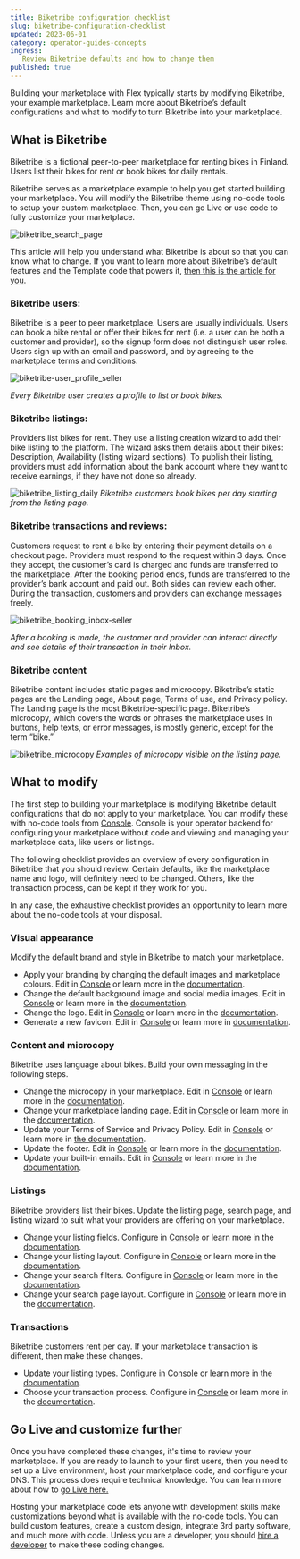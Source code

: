 ```yaml
---
title: Biketribe configuration checklist
slug: biketribe-configuration-checklist
updated: 2023-06-01
category: operator-guides-concepts
ingress:
   Review Biketribe defaults and how to change them
published: true
---
```



Building your marketplace with Flex typically starts by modifying Biketribe, your example marketplace. Learn more about Biketribe’s default configurations and what to modify to turn Biketribe into your marketplace. 

## What is Biketribe 

Biketribe is a fictional peer-to-peer marketplace for renting bikes in Finland. Users list their bikes for rent or book bikes for daily rentals. 

Biketribe serves as a marketplace example to help you get started building your marketplace. You will modify the Biketribe theme using no-code tools to setup your custom marketplace. Then, you can go Live or use code to fully customize your marketplace. 

![biketribe_search_page](./search_page-grid_layout-landscape.png)

This article will help you understand what Biketribe is about so that you can know what to change. If you want to learn more about Biketribe’s default features and the Template code that powers it, [then this is the article for you](https://www.sharetribe.com/docs/introduction/introducing-template/).

### Biketribe users:
Biketribe is a peer to peer marketplace. Users are usually individuals. Users can book a bike rental or offer their bikes for rent (i.e. a user can be both a customer and provider), so the signup form does not distinguish user roles. Users sign up with an email and password, and by agreeing to the marketplace terms and conditions. 

![biketribe-user_profile_seller](./biketribe-user_profile-seller.png)

_Every Biketribe user creates a profile to list or book bikes._

### Biketribe listings: 
Providers list bikes for rent. They use a listing creation wizard to add their bike listing to the platform. The wizard asks them details about their bikes: Description, Availability (listing wizard sections). To publish their listing, providers must add information about the bank account where they want to receive earnings, if they have not done so already. 

![biketribe_listing_daily](./biketribe-listing_daily-buyer.png)
_Biketribe customers book bikes per day starting from the listing page._

### Biketribe transactions and reviews:

Customers request to rent a bike by entering their payment details on a checkout page. Providers must respond to the request within 3 days. Once they accept, the customer’s card is charged and funds are transferred to the marketplace. After the booking period ends, funds are transferred to the provider’s bank account and paid out. Both sides can review each other. During the transaction, customers and providers can exchange messages freely. 

![biketribe_booking_inbox-seller](./biketribe-booking_daily_inbox-seller.png)

_After a booking is made, the customer and provider can interact directly and see details of their transaction in their Inbox._

### Biketribe content 

Biketribe content includes static pages and microcopy. Biketribe’s static pages are the Landing page, About page, Terms of use, and Privacy policy. The Landing page is the most Biketribe-specific page. Biketribe’s microcopy, which covers the words or phrases the marketplace uses in buttons, help texts, or error messages, is mostly generic, except for the term “bike.” 

![biketribe_microcopy](./biketribe-listing_daily_microcopy.png)
_Examples of microcopy visible on the listing page._

## What to modify 

The first step to building your marketplace is modifying Biketribe default configurations that do not apply to your marketplace. You can modify these with no-code tools from [Console](https://flex-console.sharetribe.com/). Console is your operator backend for configuring your marketplace without code and viewing and managing your marketplace data, like users or listings. 

The following checklist provides an overview of every configuration in Biketribe that you should review. Certain defaults, like the marketplace name and logo, will definitely need to be changed. Others, like the transaction process, can be kept if they work for you. 

In any case, the exhaustive checklist provides an opportunity to learn more about the no-code tools at your disposal. 

### Visual appearance

Modify the default brand and style in Biketribe to match your marketplace. 
- Apply your branding by changing the default images and marketplace colours. Edit in [Console](https://flex-console.sharetribe.com/) or learn more in the [documentation](https://www.sharetribe.com/docs/operator-guides/how-to-add-good-looking-logos-and-images).
- Change the default background image and social media images. Edit in [Console](https://flex-console.sharetribe.com/) or learn more in the [documentation](https://www.sharetribe.com/docs/operator-guides/how-to-add-good-looking-logos-and-images).
- Change the logo. Edit in [Console](https://flex-console.sharetribe.com/) or learn more in the [documentation](https://www.sharetribe.com/docs/operator-guides/how-to-add-good-looking-logos-and-images).
- Generate a new favicon. Edit in [Console](https://flex-console.sharetribe.com/) or learn more in [documentation](https://www.sharetribe.com/docs/operator-guides/how-to-add-good-looking-logos-and-images).

### Content and microcopy 

Biketribe uses language about bikes. Build your own messaging in the following steps. 
- Change the microcopy in your marketplace. Edit in [Console](https://flex-console.sharetribe.com/) or learn more in the [documentation](https://www.sharetribe.com/docs/operator-guides/how-to-use-microcopy-editor).
- Change your marketplace landing page. Edit in [Console](https://flex-console.sharetribe.com/) or learn more in the [documentation](https://www.sharetribe.com/docs/operator-guides/how-to-edit-content-pages-in-console).
- Update your Terms of Service and Privacy Policy. Edit in [Console](https://flex-console.sharetribe.com/) or learn more in [the documentation](https://www.sharetribe.com/docs/operator-guides/free-templates). 
- Update the footer. Edit in [Console](https://flex-console.sharetribe.com/) or learn more in the [documentation](https://www.sharetribe.com/docs/operator-guides/how-footer-works). 
- Update your built-in emails. Edit in [Console](https://flex-console.sharetribe.com/) or learn more in the [documentation](https://www.sharetribe.com/docs/concepts/email-notifications/#built-in-email-notifications). 


### Listings 

Biketribe providers list their bikes. Update the listing page, search page, and listing wizard to suit what your providers are offering on your marketplace. 

- Change your listing fields. Configure in [Console](https://flex-console.sharetribe.com/) or learn more in the [documentation](https://www.sharetribe.com/docs/operator-guides/listing-fields).  
- Change your listing layout. Configure in [Console](https://flex-console.sharetribe.com/) or learn more in the [documentation](https://www.sharetribe.com/docs/operator-guides/listing-page-image-layouts).  
- Change your search filters. Configure in [Console](https://flex-console.sharetribe.com/) or learn more in the [documentation](https://www.sharetribe.com/docs/operator-guides/how-search-works).  
- Change your search page layout. Configure in [Console](https://flex-console.sharetribe.com/) or learn more in the [documentation](https://www.sharetribe.com/docs/operator-guides/search-page-layout-options).  

### Transactions 

Biketribe customers rent per day. If your marketplace transaction is different, then make these changes. 
- Update your listing types. Configure in [Console](https://flex-console.sharetribe.com/) or learn more in the [documentation](https://www.sharetribe.com/docs/operator-guides/what-are-listing-types).  
- Choose your transaction process. Configure in [Console](https://flex-console.sharetribe.com/) or learn more in the [documentation](https://www.sharetribe.com/docs/operator-guides/understanding-transaction-settings).  


## Go Live and customize further 

Once you have completed these changes, it's time to review your marketplace. If you are ready to launch to your first users, then you need to set up a Live environment, host your marketplace code, and configure your DNS. This process does require technical knowledge. You can learn more about how to [go Live here.](https://www.sharetribe.com/docs/operator-guides/how-to-build-launch-operate-with-sharetribe-flex/#how-to-go-live) 

Hosting your marketplace code lets anyone with development skills make customizations beyond what is available with the no-code tools. You can build custom features, create a custom design, integrate 3rd party software, and much more with code. Unless you are a developer, you should [hire a developer](https://www.sharetribe.com/docs/operator-guides/how-to-hire-developer/) to make these coding changes. 

